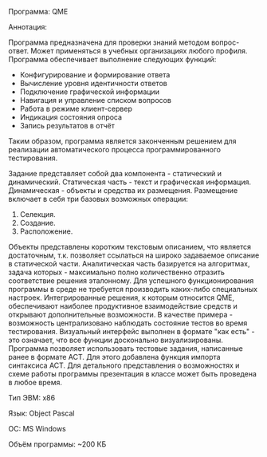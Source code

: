 Программа: QME

Аннотация:

Программа предназначена для проверки знаний методом вопрос-ответ. Может применяться в учебных организациях любого профиля. Программа обеспечивает выполнение следующих  функций:
  - Конфигурирование и формирование ответа
  - Вычисление уровня идентичности ответов
  - Подключение графической информации
  - Навигация и управление списком вопросов
  - Работа в режиме клиент-сервер
  - Индикация состояния опроса
  - Запись результатов в отчёт

Таким образом, программа является законченным решением для реализации автоматического процесса программированного тестирования.

Задание представляет собой два компонента - статический и динамический.
Статическая часть - текст и графическая информация.
Динамическая - объекты и средства их размещения.
Размещение включает в себя три базовых возможных операции:
1. Селекция.
2. Создание.
3. Расположение.

Объекты представлены коротким текстовым описанием, что является достаточным, т.к. позволяет ссылаться на широко задаваемое описание в статической части.
Аналитическая часть базируется на алгоритмах, задача которых - максимально полно количественно отразить соответствие решения эталонному.
Для успешного функционирования программы в среде не требуется производить каких-либо специальных настроек.
Интегрированные решения, к которым относится QME, обеспечивают наиболее продуктивное взаимодействие средств и открывают дополнительные возможности. В качестве примера - возможность централизовано наблюдать состояние тестов во время тестирования. Визуальный интерфейс выполнен в формате "как есть" - это означает, что все функции досконально визуализированы.
Программа позволяет использовать тестовые задания, написанные ранее в формате АСТ. Для этого добавлена функция импорта синтаксиса АСТ.
Для детального представления о возможностях и схеме работы программы презентация в классе может быть проведена в любое время.

Тип ЭВМ: x86

Язык: Object Pascal

ОС: MS Windows

Объём
программы: ~200 КБ
